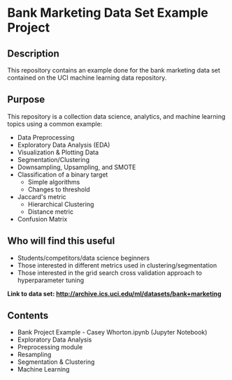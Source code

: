 # Bank Marketing Data Set Example Project

## Description

This repository contains an example done for the bank marketing data set contained on the UCI machine learning data repository.

## Purpose

This repository is a collection data science, analytics, and machine learning topics using a common example:

+ Data Preprocessing
+ Exploratory Data Analysis (EDA)
+ Visualization & Plotting Data
+ Segmentation/Clustering
+ Downsampling, Upsampling, and SMOTE
+ Classification of a binary target
  + Simple algorithms
  + Changes to threshold
+ Jaccard's metric
  + Hierarchical Clustering
  + Distance metric
+ Confusion Matrix

## Who will find this useful

+ Students/competitors/data science beginners
+ Those interested in different metrics used in clustering/segmentation
+ Those interested in the grid search cross validation approach to hyperparameter tuning

**Link to data set: <http://archive.ics.uci.edu/ml/datasets/bank+marketing>**

## Contents

+ Bank Project Example - Casey Whorton.ipynb (Jupyter Notebook)
+ Exploratory Data Analysis
+ Preprocessing module
+ Resampling
+ Segmentation & Clustering
+ Machine Learning